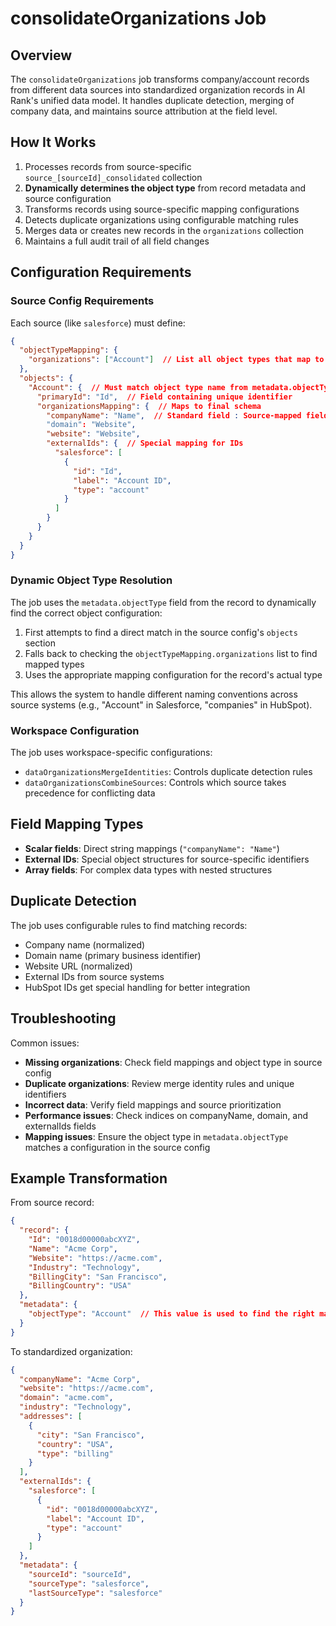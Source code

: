 # consolidateOrganizations Job

## Overview
The `consolidateOrganizations` job transforms company/account records from different data sources into standardized organization records in AI Rank's unified data model. It handles duplicate detection, merging of company data, and maintains source attribution at the field level.

## How It Works
1. Processes records from source-specific `source_[sourceId]_consolidated` collection
2. **Dynamically determines the object type** from record metadata and source configuration
3. Transforms records using source-specific mapping configurations
4. Detects duplicate organizations using configurable matching rules
5. Merges data or creates new records in the `organizations` collection
6. Maintains a full audit trail of all field changes

## Configuration Requirements

### Source Config Requirements
Each source (like `salesforce`) must define:

```json
{
  "objectTypeMapping": {
    "organizations": ["Account"]  // List all object types that map to organizations
  },
  "objects": {
    "Account": {  // Must match object type name from metadata.objectType
      "primaryId": "Id",  // Field containing unique identifier
      "organizationsMapping": {  // Maps to final schema
        "companyName": "Name",  // Standard field : Source-mapped field
        "domain": "Website",
        "website": "Website",
        "externalIds": {  // Special mapping for IDs
          "salesforce": [
            {
              "id": "Id",
              "label": "Account ID",
              "type": "account"
            }
          ]
        }
      }
    }
  }
}
```

### Dynamic Object Type Resolution
The job uses the `metadata.objectType` field from the record to dynamically find the correct object configuration:

1. First attempts to find a direct match in the source config's `objects` section
2. Falls back to checking the `objectTypeMapping.organizations` list to find mapped types
3. Uses the appropriate mapping configuration for the record's actual type

This allows the system to handle different naming conventions across source systems (e.g., "Account" in Salesforce, "companies" in HubSpot).

### Workspace Configuration
The job uses workspace-specific configurations:
- `dataOrganizationsMergeIdentities`: Controls duplicate detection rules
- `dataOrganizationsCombineSources`: Controls which source takes precedence for conflicting data

## Field Mapping Types
- **Scalar fields**: Direct string mappings (`"companyName": "Name"`)
- **External IDs**: Special object structures for source-specific identifiers
- **Array fields**: For complex data types with nested structures

## Duplicate Detection
The job uses configurable rules to find matching records:
- Company name (normalized)
- Domain name (primary business identifier)
- Website URL (normalized)
- External IDs from source systems
- HubSpot IDs get special handling for better integration

## Troubleshooting
Common issues:
- **Missing organizations**: Check field mappings and object type in source config
- **Duplicate organizations**: Review merge identity rules and unique identifiers
- **Incorrect data**: Verify field mappings and source prioritization
- **Performance issues**: Check indices on companyName, domain, and externalIds fields
- **Mapping issues**: Ensure the object type in `metadata.objectType` matches a configuration in the source config

## Example Transformation
From source record:
```json
{
  "record": {
    "Id": "0018d00000abcXYZ",
    "Name": "Acme Corp",
    "Website": "https://acme.com",
    "Industry": "Technology",
    "BillingCity": "San Francisco",
    "BillingCountry": "USA"
  },
  "metadata": {
    "objectType": "Account"  // This value is used to find the right mapping
  }
}
```

To standardized organization:
```json
{
  "companyName": "Acme Corp",
  "website": "https://acme.com",
  "domain": "acme.com",
  "industry": "Technology",
  "addresses": [
    {
      "city": "San Francisco",
      "country": "USA",
      "type": "billing"
    }
  ],
  "externalIds": {
    "salesforce": [
      {
        "id": "0018d00000abcXYZ",
        "label": "Account ID",
        "type": "account"
      }
    ]
  },
  "metadata": {
    "sourceId": "sourceId",
    "sourceType": "salesforce",
    "lastSourceType": "salesforce"
  }
}
```